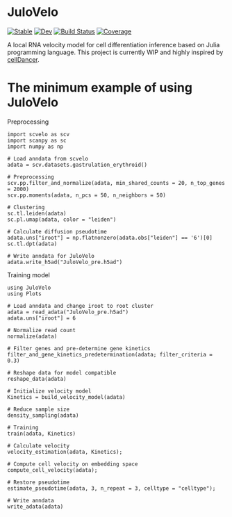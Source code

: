 # JuloVelo

[![Stable](https://img.shields.io/badge/docs-stable-blue.svg)](https://kuanchiun.github.io/JuloVelo.jl/stable/)
[![Dev](https://img.shields.io/badge/docs-dev-blue.svg)](https://kuanchiun.github.io/JuloVelo.jl/dev/)
[![Build Status](https://github.com/kuanchiun/JuloVelo.jl/actions/workflows/CI.yml/badge.svg?branch=master)](https://github.com/kuanchiun/JuloVelo.jl/actions/workflows/CI.yml?query=branch%3Amaster)
[![Coverage](https://codecov.io/gh/kuanchiun/JuloVelo.jl/branch/master/graph/badge.svg)](https://codecov.io/gh/kuanchiun/JuloVelo.jl)


A local RNA velocity model for cell differentiation inference based on Julia programming language.
This project is currently WIP and highly inspired by [cellDancer](https://guangyuwanglab2021.github.io/cellDancer_website/).

# The minimum example of using JuloVelo

Preprocessing
```
import scvelo as scv
import scanpy as sc
import numpy as np

# Load anndata from scvelo
adata = scv.datasets.gastrulation_erythroid()

# Preprocessing
scv.pp.filter_and_normalize(adata, min_shared_counts = 20, n_top_genes = 2000)
scv.pp.moments(adata, n_pcs = 50, n_neighbors = 50)

# Clustering
sc.tl.leiden(adata)
sc.pl.umap(adata, color = "leiden")

# Calculate diffusion pseudotime
adata.uns["iroot"] = np.flatnonzero(adata.obs["leiden"] == '6')[0]
sc.tl.dpt(adata)

# Write anndata for JuloVelo
adata.write_h5ad("JuloVelo_pre.h5ad")
```

Training model
```
using JuloVelo
using Plots

# Load anndata and change iroot to root cluster
adata = read_adata("JuloVelo_pre.h5ad")
adata.uns["iroot"] = 6

# Normalize read count
normalize(adata)

# Filter genes and pre-determine gene kinetics
filter_and_gene_kinetics_predetermination(adata; filter_criteria = 0.3)

# Reshape data for model compatible
reshape_data(adata)

# Initialize velocity model
Kinetics = build_velocity_model(adata)

# Reduce sample size
density_sampling(adata)

# Training
train(adata, Kinetics)

# Calculate velocity
velocity_estimation(adata, Kinetics);

# Compute cell velocity on embedding space
compute_cell_velocity(adata);

# Restore pseudotime
estimate_pseudotime(adata, 3, n_repeat = 3, celltype = "celltype");

# Write anndata
write_adata(adata)
```